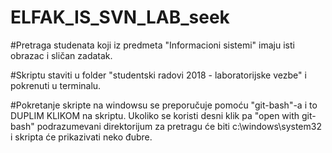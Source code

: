 # ELFAK_IS_SVN_LAB_seek

#Pretraga studenata koji iz predmeta "Informacioni sistemi" imaju isti obrazac i sličan zadatak.

#Skriptu staviti u folder "studentski radovi 2018 - laboratorijske vezbe" i pokrenuti u terminalu.

#Pokretanje skripte na windowsu se preporučuje pomoću "git-bash"-a i to DUPLIM KLIKOM na skriptu. Ukoliko se koristi desni klik pa "open with git-bash" podrazumevani direktorijum za pretragu će biti c:\windows\system32 i skripta će prikazivati neko đubre.
